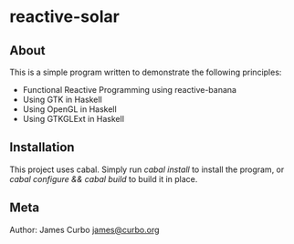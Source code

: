 # reactive-solar

## About

This is a simple program written to demonstrate the following principles:

- Functional Reactive Programming using reactive-banana
- Using GTK in Haskell
- Using OpenGL in Haskell
- Using GTKGLExt in Haskell

## Installation

This project uses cabal.  Simply run *cabal install* to install the program,
or *cabal configure && cabal build* to build it in place.

## Meta

Author: James Curbo <james@curbo.org>

